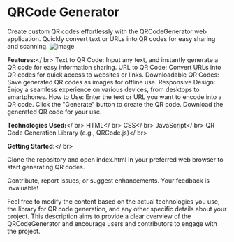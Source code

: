 # QRCode Generator
 Create custom QR codes effortlessly with the QRCodeGenerator web application. Quickly convert text or URLs into QR codes for easy sharing and scanning.
 ![image](https://github.com/shemnduati/QRCode-Generator/assets/25221118/a4e45e24-8f58-47ad-8c24-d93e36a73e69)

<b>Features:</b></ br>
Text to QR Code: Input any text, and instantly generate a QR code for easy information sharing.
URL to QR Code: Convert URLs into QR codes for quick access to websites or links.
Downloadable QR Codes: Save generated QR codes as images for offline use.
Responsive Design: Enjoy a seamless experience on various devices, from desktops to smartphones.
How to Use:
Enter the text or URL you want to encode into a QR code.
Click the "Generate" button to create the QR code.
Download the generated QR code for your use.

<b>Technologies Used:</b></ br>
HTML</ br>
CSS</ br>
JavaScript</ br>
QR Code Generation Library (e.g., QRCode.js)</ br>

<b>Getting Started:</b></ br>

Clone the repository and open index.html in your preferred web browser to start generating QR codes.

Contribute, report issues, or suggest enhancements. Your feedback is invaluable!

Feel free to modify the content based on the actual technologies you use, the library for QR code generation, and any other specific details about your project. This description aims to provide a clear overview of the QRCodeGenerator and encourage users and contributors to engage with the project.
